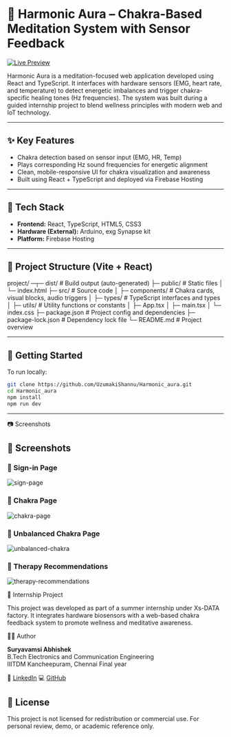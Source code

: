 

# 🧘 Harmonic Aura – Chakra-Based Meditation System with Sensor Feedback

[![Live Preview](https://img.shields.io/badge/View_Live-Click_Here-blue?style=for-the-badge)](https://harmonic-aura.web.app/)

Harmonic Aura is a meditation-focused web application developed using React and TypeScript. It interfaces with hardware sensors (EMG, heart rate, and temperature) to detect energetic imbalances and trigger chakra-specific healing tones (Hz frequencies). The system was built during a guided internship project to blend wellness principles with modern web and IoT technology.

---

## ✨ Key Features

- Chakra detection based on sensor input (EMG, HR, Temp)
- Plays corresponding Hz sound frequencies for energetic alignment
- Clean, mobile-responsive UI for chakra visualization and awareness
- Built using React + TypeScript and deployed via Firebase Hosting

---

## 🧰 Tech Stack

- **Frontend:** React, TypeScript, HTML5, CSS3
- **Hardware (External):** Arduino, exg Synapse kit
- **Platform:** Firebase Hosting

---

## 📁 Project Structure (Vite + React)


project/ ─┬─ dist/                  # Build output (auto-generated)
          ├─ public/               # Static files
          │   └─ index.html
          ├─ src/                  # Source code
          │   ├─ components/       # Chakra cards, visual blocks, audio triggers
          │   ├─ types/            # TypeScript interfaces and types
          │   ├─ utils/            # Utility functions or constants
          │   ├─ App.tsx
          │   ├─ main.tsx
          │   └─ index.css
          ├─ package.json          # Project config and dependencies
          ├─ package-lock.json     # Dependency lock file
          └─ README.md             # Project overview

---

## 🚀 Getting Started

To run locally:

```bash
git clone https://github.com/UzumakiShannu/Harmonic_aura.git
cd Harmonic_aura
npm install
npm run dev
```

---

📷 Screenshots

## 📸 Screenshots

### 🔐 Sign-in Page  
![sign-page](https://github.com/user-attachments/assets/89cedbb9-e956-41bd-823d-9c446b6c4abc)

### 🧘 Chakra Page  
![chakra-page](https://github.com/user-attachments/assets/c184eabd-561b-4de0-85a7-ffac04dab1c6)

### 🚨 Unbalanced Chakra Page  
![unbalanced-chakra](https://github.com/user-attachments/assets/301eb1a6-54d3-46af-9093-1acd6083b2ee)

### 🧾 Therapy Recommendations  
![therapy-recommendations](https://github.com/user-attachments/assets/5ffe0928-2378-4cf6-8f4f-a6b086e91e40)




📄 Internship Project

This project was developed as part of a summer internship under Xs-DATA factory. It integrates hardware biosensors with a web-based chakra feedback system to promote wellness and meditative awareness.


👨‍💻 Author

**Suryavamsi Abhishek**  
B.Tech Electronics and Communication Engineering  
IIITDM Kancheepuram, Chennai
Final year

🔗 [LinkedIn](https://www.linkedin.com/in/suryavamsi-abhishek-b62585372/)
💻 [GitHub](https://github.com/UzumakiShannu)



## 🛑 License

This project is not licensed for redistribution or commercial use.
For personal review, demo, or academic reference only.

